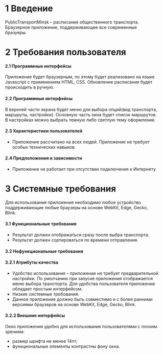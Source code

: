# 1 Введение 
PublicTransportMinsk – расписание общественного транспорта. Браузерное приложение, поддерживающее все современные бразуеры.
# 2 Требования пользователя
#### 2.1 Программные интерфейсы
Приложение будет браузерным, по этому будет реализовано на языке Javascript c применением HTML, CSS. Обновление расписания будет происходить в ручную.
#### 2.2 Программные интерфейсы
В верхней части экрана будет меню для выбора опций(вид транспорта, маршруты, настройки). Основную часть окна будет список маршрутов. В настройках можно выбрать темную либо светлую тему оформления.
#### 2.3 Характеристики пользователей
* Приложение рассчитано на всех людей. Приложение не требует особых технических навыков.
#### 2.4 Предположения и зависимости
* Приложение не работает при отсутствии подключения к Интернету.
# 3 Системные требования 
Для использования приложения необходимо любое устройство поддерживающие любые браузеры на основе WebKit, Edge, Gecko, Blink.
#### 3.1 Функциональные требования
* Результат должен отображаться сразу после выбра транспорта.
*	Результат должен сортироваться по времени отправления.
#### 3.2 Нефункциональные требования
#### 3.2.1 Атрибуты качества
*	Удобство использования – приложение не требует предварительной настройки. По умолчанию при запуске приложения отображается меню выбора транспорта. Для удобства пользователя приложение обладает простым интерфейсом.
*	Низкие системные требования. 
*	Данное приложение должно быть совместимо и с более ранними версиями браузеров на основе WebKit, Edge, Gecko, Blink.
#### 3.2.2 Внешние интерфейсы
Окно приложения удобно для использования пользователями с плохим зрением:
  * размер шрифта не менее 14пт;
  * функциональные элементы контрастны фону окна.
